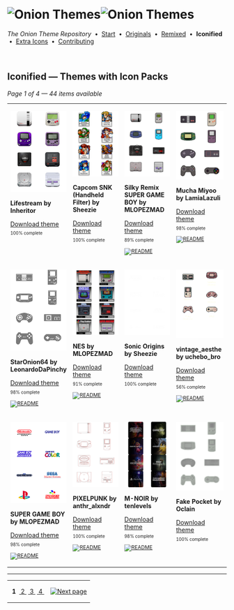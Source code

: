 <!--




















=================================================================================
---------------------------------------------------------------------------------

██████╗  ██████╗     ███╗   ██╗ ██████╗ ████████╗    ███████╗██████╗ ██╗████████╗
██╔══██╗██╔═══██╗    ████╗  ██║██╔═══██╗╚══██╔══╝    ██╔════╝██╔══██╗██║╚══██╔══╝
██║  ██║██║   ██║    ██╔██╗ ██║██║   ██║   ██║       █████╗  ██║  ██║██║   ██║   
██║  ██║██║   ██║    ██║╚██╗██║██║   ██║   ██║       ██╔══╝  ██║  ██║██║   ██║   
██████╔╝╚██████╔╝    ██║ ╚████║╚██████╔╝   ██║       ███████╗██████╔╝██║   ██║   
╚═════╝  ╚═════╝     ╚═╝  ╚═══╝ ╚═════╝    ╚═╝       ╚══════╝╚═════╝ ╚═╝   ╚═╝   

---------------------------------------------------------------------------------
=================================================================================

                  Note: This file was automatically generated.

            Run `python .github/generate.py` to regenerate the pages.




















-->
<p>&nbsp;</p>

# <img alt="Onion Themes" src="https://user-images.githubusercontent.com/44569252/179506709-0db2a8f5-3074-477c-81c4-719f281ddccc.png#gh-dark-mode-only" width="464px"><img alt="Onion Themes" src="https://user-images.githubusercontent.com/44569252/179506712-d5a1a916-7270-4902-aa55-5d93f7ee0f6e.png#gh-light-mode-only" width="464px">

*The Onion Theme Repository* &nbsp;•&nbsp; [Start](../../README.md) &nbsp;• &nbsp;[Originals](../custom/index.md) &nbsp;• &nbsp;[Remixed](../remixed/index.md) &nbsp;• &nbsp;**Iconified** &nbsp;• &nbsp;[Extra&nbsp;Icons](../icons_standalone/index.md) &nbsp;• &nbsp;[Contributing](../../CONTRIBUTING.md)

<p>&nbsp;</p>


## Iconified — Themes with Icon Packs

*Page 1 of 4 — 44 items available*
<table align=center><tr>


<td valign="top" width="25.00%">

[![Lifestream by Inheritor](../../themes/Lifestream%20by%20Inheritor/icons/preview.png)](https://onionui.github.io/iconpack_preview.html#Lifestream%20by%20Inheritor,Lifestream%20by%20Inheritor:themes/Lifestream%20by%20Inheritor/icons "Click to see the full icon pack preview page")

**Lifestream by Inheritor**

[Download theme](https://raw.githubusercontent.com/OnionUI/Themes/main/release/Lifestream%20by%20Inheritor.zip "Lifestream by Inheritor") <sub><sup>&nbsp;&nbsp; 100%&nbsp;complete</sup> &nbsp;&nbsp; </sub>

</td>


<td valign="top" width="25.00%">

[![Capcom SNK (Handheld Filter) by Sheezie](../../themes/Capcom%20SNK%20%28Handheld%20Filter%29%20by%20Sheezie/icons/preview.png)](https://onionui.github.io/iconpack_preview.html#Capcom%20SNK%20%28Handheld%20Filter%29%20by%20Sheezie,Capcom%20SNK%20%28Handheld%20Filter%29%20by%20Sheezie:themes/Capcom%20SNK%20%28Handheld%20Filter%29%20by%20Sheezie/icons "Click to see the full icon pack preview page")

**Capcom SNK (Handheld Filter) by Sheezie**

[Download theme](https://raw.githubusercontent.com/OnionUI/Themes/main/release/Capcom%20SNK%20%28Handheld%20Filter%29%20by%20Sheezie.zip "Capcom SNK (Handheld Filter) by Sheezie") <sub><sup>&nbsp;&nbsp; 100%&nbsp;complete</sup> &nbsp;&nbsp; </sub>

</td>


<td valign="top" width="25.00%">

[![Silky Remix SUPER GAME BOY by MLOPEZMAD](../../themes/Silky%20Remix%20SUPER%20GAME%20BOY%20by%20MLOPEZMAD/icons/preview.png)](https://onionui.github.io/iconpack_preview.html#Silky%20Remix%20SUPER%20GAME%20BOY%20by%20MLOPEZMAD,Silky%20Remix%20SUPER%20GAME%20BOY%20by%20MLOPEZMAD:themes/Silky%20Remix%20SUPER%20GAME%20BOY%20by%20MLOPEZMAD/icons "Click to see the full icon pack preview page")

**Silky Remix SUPER GAME BOY by MLOPEZMAD**

[Download theme](https://raw.githubusercontent.com/OnionUI/Themes/main/release/Silky%20Remix%20SUPER%20GAME%20BOY%20by%20MLOPEZMAD.zip "Silky Remix SUPER GAME BOY by MLOPEZMAD") <sub><sup>&nbsp;&nbsp; 89%&nbsp;complete</sup> &nbsp;&nbsp; <a href="/themes/Silky%20Remix%20SUPER%20GAME%20BOY%20by%20MLOPEZMAD/icons/readme.md"><img src="https://user-images.githubusercontent.com/44569252/215358455-b6a1348b-8161-40d6-9cc1-cc31720377c4.png" height="16" title="README"></a> &nbsp;&nbsp; </sub>

</td>


<td valign="top" width="25.00%">

[![Mucha Miyoo by LamiaLazuli](../../themes/Mucha%20Miyoo%20by%20LamiaLazuli/icons/preview.png)](https://onionui.github.io/iconpack_preview.html#Mucha%20Miyoo%20by%20LamiaLazuli,Mucha%20Miyoo%20by%20LamiaLazuli:themes/Mucha%20Miyoo%20by%20LamiaLazuli/icons "Click to see the full icon pack preview page")

**Mucha Miyoo by LamiaLazuli**

[Download theme](https://raw.githubusercontent.com/OnionUI/Themes/main/release/Mucha%20Miyoo%20by%20LamiaLazuli.zip "Mucha Miyoo by LamiaLazuli") <sub><sup>&nbsp;&nbsp; 98%&nbsp;complete</sup> &nbsp;&nbsp; <a href="/themes/Mucha%20Miyoo%20by%20LamiaLazuli/readme.md"><img src="https://user-images.githubusercontent.com/44569252/215358455-b6a1348b-8161-40d6-9cc1-cc31720377c4.png" height="16" title="README"></a> &nbsp;&nbsp; </sub>

</td>

</tr><tr>

<td valign="top" width="25.00%">

[![StarOnion64 by LeonardoDaPinchy](../../themes/StarOnion64%20by%20LeonardoDaPinchy/icons/preview.png)](https://onionui.github.io/iconpack_preview.html#StarOnion64%20by%20LeonardoDaPinchy,StarOnion64%20by%20LeonardoDaPinchy:themes/StarOnion64%20by%20LeonardoDaPinchy/icons "Click to see the full icon pack preview page")

**StarOnion64 by LeonardoDaPinchy**

[Download theme](https://raw.githubusercontent.com/OnionUI/Themes/main/release/StarOnion64%20by%20LeonardoDaPinchy.zip "StarOnion64 by LeonardoDaPinchy") <sub><sup>&nbsp;&nbsp; 98%&nbsp;complete</sup> &nbsp;&nbsp; <a href="/themes/StarOnion64%20by%20LeonardoDaPinchy/README.txt"><img src="https://user-images.githubusercontent.com/44569252/215358455-b6a1348b-8161-40d6-9cc1-cc31720377c4.png" height="16" title="README"></a> &nbsp;&nbsp; </sub>

</td>


<td valign="top" width="25.00%">

[![NES by MLOPEZMAD](../../themes/NES%20by%20MLOPEZMAD/icons/preview.png)](https://onionui.github.io/iconpack_preview.html#NES%20by%20MLOPEZMAD,NES%20by%20MLOPEZMAD:themes/NES%20by%20MLOPEZMAD/icons "Click to see the full icon pack preview page")

**NES by MLOPEZMAD**

[Download theme](https://raw.githubusercontent.com/OnionUI/Themes/main/release/NES%20by%20MLOPEZMAD.zip "NES by MLOPEZMAD") <sub><sup>&nbsp;&nbsp; 91%&nbsp;complete</sup> &nbsp;&nbsp; <a href="/themes/NES%20by%20MLOPEZMAD/readme.md"><img src="https://user-images.githubusercontent.com/44569252/215358455-b6a1348b-8161-40d6-9cc1-cc31720377c4.png" height="16" title="README"></a> &nbsp;&nbsp; </sub>

</td>


<td valign="top" width="25.00%">

[![Sonic Origins by Sheezie](../../themes/Sonic%20Origins%20by%20Sheezie/icons/preview.png)](https://onionui.github.io/iconpack_preview.html#Sonic%20Origins%20by%20Sheezie,Sonic%20Origins%20by%20Sheezie:themes/Sonic%20Origins%20by%20Sheezie/icons "Click to see the full icon pack preview page")

**Sonic Origins by Sheezie**

[Download theme](https://raw.githubusercontent.com/OnionUI/Themes/main/release/Sonic%20Origins%20by%20Sheezie.zip "Sonic Origins by Sheezie") <sub><sup>&nbsp;&nbsp; 100%&nbsp;complete</sup> &nbsp;&nbsp; </sub>

</td>


<td valign="top" width="25.00%">

[![vintage_aesthe by uchebo_bro](../../themes/vintage_aesthe%20by%20uchebo_bro/icons/preview.png)](https://onionui.github.io/iconpack_preview.html#vintage_aesthe%20by%20uchebo_bro,vintage_aesthe%20by%20uchebo_bro:themes/vintage_aesthe%20by%20uchebo_bro/icons "Click to see the full icon pack preview page")

**vintage_aesthe by uchebo_bro**

[Download theme](https://raw.githubusercontent.com/OnionUI/Themes/main/release/vintage_aesthe%20by%20uchebo_bro.zip "vintage_aesthe by uchebo_bro") <sub><sup>&nbsp;&nbsp; 56%&nbsp;complete</sup> &nbsp;&nbsp; <a href="/themes/vintage_aesthe%20by%20uchebo_bro/readme.md"><img src="https://user-images.githubusercontent.com/44569252/215358455-b6a1348b-8161-40d6-9cc1-cc31720377c4.png" height="16" title="README"></a> &nbsp;&nbsp; </sub>

</td>

</tr><tr>

<td valign="top" width="25.00%">

[![SUPER GAME BOY by MLOPEZMAD](../../themes/SUPER%20GAME%20BOY%20by%20MLOPEZMAD/icons/preview.png)](https://onionui.github.io/iconpack_preview.html#SUPER%20GAME%20BOY%20by%20MLOPEZMAD,SUPER%20GAME%20BOY%20by%20MLOPEZMAD:themes/SUPER%20GAME%20BOY%20by%20MLOPEZMAD/icons "Click to see the full icon pack preview page")

**SUPER GAME BOY by MLOPEZMAD**

[Download theme](https://raw.githubusercontent.com/OnionUI/Themes/main/release/SUPER%20GAME%20BOY%20by%20MLOPEZMAD.zip "SUPER GAME BOY by MLOPEZMAD") <sub><sup>&nbsp;&nbsp; 98%&nbsp;complete</sup> &nbsp;&nbsp; <a href="/themes/SUPER%20GAME%20BOY%20by%20MLOPEZMAD/readme.md"><img src="https://user-images.githubusercontent.com/44569252/215358455-b6a1348b-8161-40d6-9cc1-cc31720377c4.png" height="16" title="README"></a> &nbsp;&nbsp; </sub>

</td>


<td valign="top" width="25.00%">

[![PIXELPUNK by anthr_alxndr](../../themes/PIXELPUNK%20by%20anthr_alxndr/icons/preview.png)](https://onionui.github.io/iconpack_preview.html#PIXELPUNK%20by%20anthr_alxndr,PIXELPUNK%20by%20anthr_alxndr:themes/PIXELPUNK%20by%20anthr_alxndr/icons "Click to see the full icon pack preview page")

**PIXELPUNK by anthr_alxndr**

[Download theme](https://raw.githubusercontent.com/OnionUI/Themes/main/release/PIXELPUNK%20by%20anthr_alxndr.zip "PIXELPUNK by anthr_alxndr") <sub><sup>&nbsp;&nbsp; 100%&nbsp;complete</sup> &nbsp;&nbsp; <a href="/themes/PIXELPUNK%20by%20anthr_alxndr/readme.md"><img src="https://user-images.githubusercontent.com/44569252/215358455-b6a1348b-8161-40d6-9cc1-cc31720377c4.png" height="16" title="README"></a> &nbsp;&nbsp; </sub>

</td>


<td valign="top" width="25.00%">

[![M-NOIR by tenlevels](../../themes/M-NOIR%20by%20tenlevels/icons/preview.png)](https://onionui.github.io/iconpack_preview.html#M-NOIR%20by%20tenlevels,M-NOIR%20by%20tenlevels:themes/M-NOIR%20by%20tenlevels/icons "Click to see the full icon pack preview page")

**M-NOIR by tenlevels**

[Download theme](https://raw.githubusercontent.com/OnionUI/Themes/main/release/M-NOIR%20by%20tenlevels.zip "M-NOIR by tenlevels") <sub><sup>&nbsp;&nbsp; 98%&nbsp;complete</sup> &nbsp;&nbsp; <a href="/themes/M-NOIR%20by%20tenlevels/README.md"><img src="https://user-images.githubusercontent.com/44569252/215358455-b6a1348b-8161-40d6-9cc1-cc31720377c4.png" height="16" title="README"></a> &nbsp;&nbsp; </sub>

</td>


<td valign="top" width="25.00%">

[![Fake Pocket by Oclain](../../themes/Fake%20Pocket%20by%20Oclain/icons/preview.png)](https://onionui.github.io/iconpack_preview.html#Fake%20Pocket%20by%20Oclain,Fake%20Pocket%20by%20Oclain:themes/Fake%20Pocket%20by%20Oclain/icons "Click to see the full icon pack preview page")

**Fake Pocket by Oclain**

[Download theme](https://raw.githubusercontent.com/OnionUI/Themes/main/release/Fake%20Pocket%20by%20Oclain.zip "Fake Pocket by Oclain") <sub><sup>&nbsp;&nbsp; 100%&nbsp;complete</sup> &nbsp;&nbsp; </sub>

</td>

</tr></table>



---

<table align="center"><tr><td align="center" valign="middle">

&nbsp;**1**&nbsp; [&nbsp;2&nbsp;](index-03-11.md) [&nbsp;3&nbsp;](index-02-6b.md) [&nbsp;4&nbsp;](index-01-79.md)

</td><td>

[![Next page](https://github.com/OnionUI/Themes/assets/44569252/a0717376-2b5b-4534-9eba-4d2d3961f06b)](index-03-11.md)

</td></tr></table>